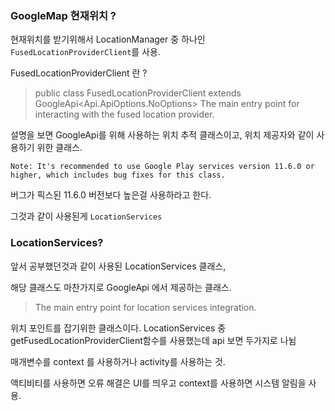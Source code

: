 ### GoogleMap 현재위치 ?

현재위치를 받기위해서 LocationManager 중 하나인 `FusedLocationProviderClient`를 사용.

FusedLocationProviderClient 란 ?

> public class FusedLocationProviderClient extends GoogleApi<Api.ApiOptions.NoOptions>
> The main entry point for interacting with the fused location provider.

설명을 보면 GoogleApi를 위해 사용하는 위치 추적 클래스이고, 위치 제공자와 같이 사용하기 위한 클래스.

`Note: It's recommended to use Google Play services version 11.6.0 or higher, which includes bug fixes for this class.`

버그가 픽스된 11.6.0 버전보다 높은걸 사용하라고 한다.

그것과 같이 사용된게 `LocationServices`

### LocationServices?

앞서 공부했던것과 같이 사용된 LocationServices 클래스,

해당 클래스도 마찬가지로 GoogleApi 에서 제공하는 클래스.

> The main entry point for location services integration.

위치 포인트를 잡기위한 클래스이다. LocationServices 중 getFusedLocationProviderClient함수를 사용했는데 api 보면 두가지로 나뉨

매개변수를 context 를 사용하거나 activity를 사용하는 것.

액티비티를 사용하면 오류 해결은 UI를 띄우고 context를 사용하면 시스템 알림을 사용.
